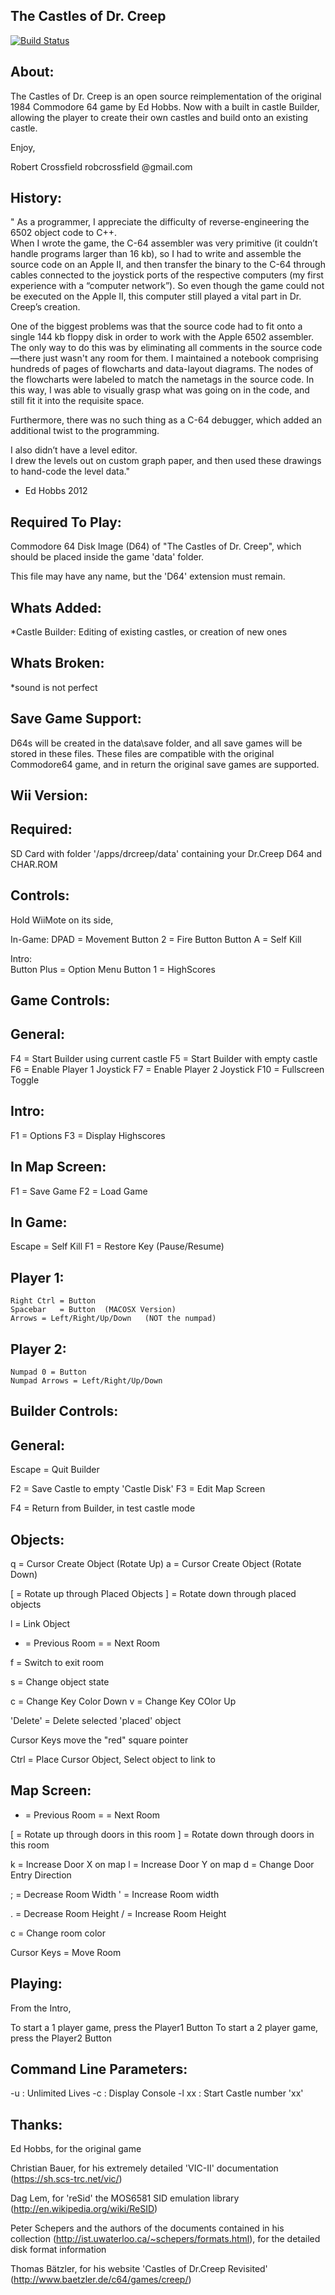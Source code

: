 The Castles of Dr. Creep
------------------------

[![Build Status](https://travis-ci.org/segrax/DrCreep.svg?branch=master)](https://travis-ci.org/segrax/DrCreep)

About:
------
 The Castles of Dr. Creep is an open source reimplementation of the 
  original 1984 Commodore 64 game by Ed Hobbs.
 Now with a built in castle Builder, allowing the player to create their
  own castles and build onto an existing castle.


Enjoy,
  
Robert Crossfield
robcrossfield @gmail.com

History:
--------
 
" As a programmer, I appreciate the difficulty of reverse-engineering the 6502 object code to C++.  
 When I wrote the game, the C-64 assembler was very primitive (it couldn’t handle programs larger than 16 kb), 
 so I had to write and assemble the source code on an Apple II, and then transfer the binary to the C-64 through cables
 connected to the joystick ports of the respective computers (my first experience with a “computer network”).
 So even though the game could not be executed on the Apple II, this computer still played a vital part in Dr. Creep’s
 creation.
 
 One of the biggest problems was that the source code had to fit onto a single 144 kb floppy disk in order to work 
 with the Apple 6502 assembler.  The only way to do this was by eliminating all comments in the source code—there 
 just wasn't any room for them.  I maintained a notebook comprising hundreds of pages of flowcharts and data-layout
 diagrams.  The nodes of the flowcharts were labeled to match the nametags in the source code.  In this way, I was
 able to visually grasp what was going on in the code, and still fit it into the requisite space.

 Furthermore, there was no such thing as a C-64 debugger, which added an additional twist to the programming.
 
 I also didn’t have a level editor.  
 I drew the levels out on custom graph paper, and then used these drawings to hand-code the level data." 
 
- Ed Hobbs 2012


Required To Play:
----------------- 
 Commodore 64 Disk Image (D64) of "The Castles of Dr. Creep", 
  which should be placed inside the game 'data' folder. 
 
 This file may have any name, but the 'D64' extension must remain.


Whats Added:
------------
 *Castle Builder: Editing of existing castles, or creation of new ones


Whats Broken:
-------------
 *sound is not perfect
 


Save Game Support:
------------------
 D64s will be created in the data\save folder, and all save games will be stored in these files.
 These files are compatible with the original Commodore64 game, and in return the original save games are supported.


Wii Version:
------------

 Required:
 ---------
 
 SD Card with folder '/apps/drcreep/data' containing your Dr.Creep D64 and CHAR.ROM
 


 Controls:
 ---------
 Hold WiiMote on its side,

  In-Game:
    DPAD 	= Movement
    Button 2 	= Fire Button
    Button A 	= Self Kill

  Intro:	
    Button Plus = Option Menu
    Button 1 	= HighScores




Game Controls:
--------------

 General:
 --------

  F4  = Start Builder using current castle
  F5  = Start Builder with empty castle
  F6  = Enable Player 1 Joystick 
  F7  = Enable Player 2 Joystick
  F10 = Fullscreen Toggle

 Intro:
 ------

  F1 = Options
  F3 = Display Highscores
 

 In Map Screen:
 --------------

  F1 = Save Game
  F2 = Load Game


 In Game:
 --------

  Escape = Self Kill
  F1  = Restore Key (Pause/Resume)



   Player 1:
   ---------

	Right Ctrl = Button 
	Spacebar   = Button  (MACOSX Version)
	Arrows = Left/Right/Up/Down   (NOT the numpad)


   Player 2:
   ---------
 
	Numpad 0 = Button
	Numpad Arrows = Left/Right/Up/Down



Builder Controls:
-----------------

 General:
 --------
  Escape = Quit Builder

  F2  = Save Castle to empty 'Castle Disk'
  F3  = Edit Map Screen

  F4  = Return from Builder, in test castle mode

 Objects:
 --------
 
  q = Cursor Create Object (Rotate Up)
  a = Cursor Create Object (Rotate Down)

  [ = Rotate up through Placed Objects
  ] = Rotate down through placed objects

  l = Link Object

  - = Previous Room
  = = Next Room
  
  f = Switch to exit room

  s = Change object state

  c = Change Key Color Down
  v = Change Key COlor Up

  'Delete' = Delete selected 'placed' object

  
  Cursor Keys move the "red" square pointer


  Ctrl = Place Cursor Object, Select object to link to


 Map Screen:
 -----------

  - = Previous Room
  = = Next Room

  [ = Rotate up through doors in this room
  ] = Rotate down through doors in this room

  k = Increase Door X on map
  l = Increase Door Y on map
  d = Change Door Entry Direction

  ; = Decrease Room Width
  ' = Increase Room width

  . = Decrease Room Height
  / = Increase Room Height


  c = Change room color


  Cursor Keys = Move Room 
  


Playing:
--------

 From the Intro,

  To start a 1 player game, press the Player1 Button
  To start a 2 player game, press the Player2 Button


Command Line Parameters:
------------------------

 -u    : Unlimited Lives
 -c    : Display Console
 -l xx : Start Castle number 'xx'




Thanks:
-------

Ed Hobbs, for the original game

Christian Bauer, for his extremely detailed 'VIC-II' documentation (https://sh.scs-trc.net/vic/)

Dag Lem, for 'reSid' the MOS6581 SID emulation library (http://en.wikipedia.org/wiki/ReSID)

Peter Schepers and the authors of the documents contained in his collection (http://ist.uwaterloo.ca/~schepers/formats.html), for the detailed disk format information

Thomas Bätzler, for his website 'Castles of Dr.Creep Revisited' (http://www.baetzler.de/c64/games/creep/)
